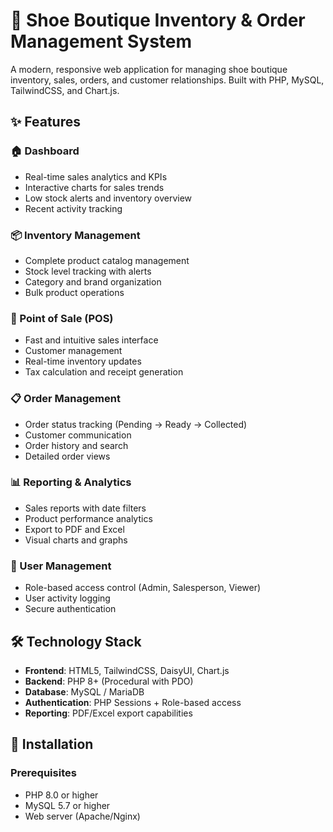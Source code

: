 # 👟 Shoe Boutique Inventory & Order Management System

A modern, responsive web application for managing shoe boutique inventory, sales, orders, and customer relationships. Built with PHP, MySQL, TailwindCSS, and Chart.js.


## ✨ Features

### 🏠 Dashboard
- Real-time sales analytics and KPIs
- Interactive charts for sales trends
- Low stock alerts and inventory overview
- Recent activity tracking

### 📦 Inventory Management
- Complete product catalog management
- Stock level tracking with alerts
- Category and brand organization
- Bulk product operations

### 🧾 Point of Sale (POS)
- Fast and intuitive sales interface
- Customer management
- Real-time inventory updates
- Tax calculation and receipt generation

### 📋 Order Management
- Order status tracking (Pending → Ready → Collected)
- Customer communication
- Order history and search
- Detailed order views

### 📊 Reporting & Analytics
- Sales reports with date filters
- Product performance analytics
- Export to PDF and Excel
- Visual charts and graphs

### 👥 User Management
- Role-based access control (Admin, Salesperson, Viewer)
- User activity logging
- Secure authentication

## 🛠️ Technology Stack

- **Frontend**: HTML5, TailwindCSS, DaisyUI, Chart.js
- **Backend**: PHP 8+ (Procedural with PDO)
- **Database**: MySQL / MariaDB
- **Authentication**: PHP Sessions + Role-based access
- **Reporting**: PDF/Excel export capabilities

## 🚀 Installation

### Prerequisites
- PHP 8.0 or higher
- MySQL 5.7 or higher
- Web server (Apache/Nginx)

